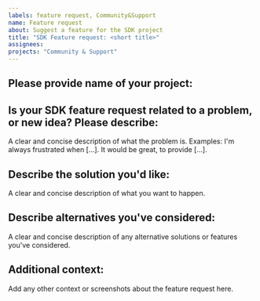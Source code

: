 ```yaml
---
labels: feature request, Community&Support
name: Feature request
about: Suggest a feature for the SDK project
title: "SDK Feature request: <short title>"
assignees:  
projects: "Community & Support"
---
```

<!-- 
Start of comment: Quick instructions how to complete this form.  It will NOT appear in your submitted issue.

1. Update Title field above:  add <short title>
2. Replace <my-project> with your App project name
3. Provide below as much information as possible
4. Press button "Submit new issue" at the bottom right

End of comment
-->
## Please provide name of your project:
 <my-project> 

## Is your SDK feature request related to a problem, or new idea? Please describe:
A clear and concise description of what the problem is. 
Examples: I'm always frustrated when [...]. It would be great, to provide [...].

## Describe the solution you'd like: 
A clear and concise description of what you want to happen.

## Describe alternatives you've considered: 
A clear and concise description of any alternative solutions or features you've considered.

## Additional context: 
Add any other context or screenshots about the feature request here.
